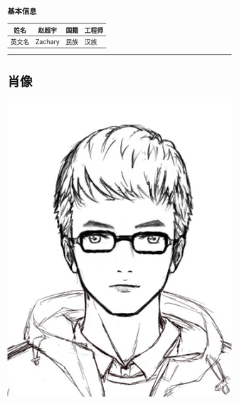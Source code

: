 ### 基本信息
| **姓名** | 赵超宇 | **国籍** | 工程师 | 
| ------ | ------ | ------ | ------ |
| 英文名 | Zachary | 民族 | 汉族 |
****   

# 肖像
![肖像](https://github.com/ZacharyChiu/Novels/blob/master/%E4%B8%89%E7%8B%97%E9%BC%8E%E7%AB%8B/%E4%BA%BA%E7%89%A9/%E8%82%96%E5%83%8F/%E8%B5%B5%E8%B6%85%E5%AE%87.jpg)
